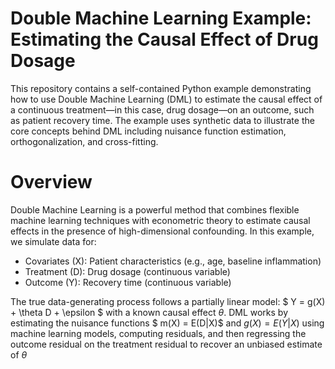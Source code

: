 # Double Machine Learning Example: Estimating the Causal Effect of Drug Dosage
This repository contains a self-contained Python example demonstrating how to use Double Machine Learning (DML) to estimate the causal effect of a continuous treatment—in this case, drug dosage—on an outcome, such as patient recovery time. The example uses synthetic data to illustrate the core concepts behind DML including nuisance function estimation, orthogonalization, and cross-fitting.

# Overview
Double Machine Learning is a powerful method that combines flexible machine learning techniques with econometric theory to estimate causal effects in the presence of high-dimensional confounding. In this example, we simulate data for:

* Covariates (X): Patient characteristics (e.g., age, baseline inflammation)
* Treatment (D): Drug dosage (continuous variable)
* Outcome (Y): Recovery time (continuous variable)

The true data-generating process follows a partially linear model:
$ Y = g(X) + \theta D + \epsilon $
with a known causal effect $\theta$. DML works by estimating the nuisance functions $ m(X) = E(D|X)$ and $g(X) = E(Y|X)$ using machine learning models, computing residuals, and then regressing the outcome residual on the treatment residual to recover an unbiased estimate of $\theta$

  
